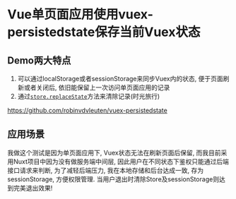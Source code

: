 # Vue单页面应用使用vuex-persistedstate保存当前Vuex状态

## Demo两大特点

1. 可以通过localStorage或者sessionStorage来同步Vuex内的状态, 便于页面刷新或者关闭后, 依旧能保留上一次访问单页面应用的记录
1. 通过[`store.replaceState`](https://vuex.vuejs.org/zh/api/#replacestate)方法来清除记录(时光旅行)

https://github.com/robinvdvleuten/vuex-persistedstate

## 应用场景

我做这个测试是因为单页面应用下, Vuex状态无法在刷新页面后保留, 而我目前采用Nuxt项目中因为没有做服务端中间层, 因此用户在不同状态下鉴权只能通过后端接口请求来判断, 为了减轻后端压力, 我在本地存储和后台达成一致, 存为sessionStorage, 方便权限管理.
当用户退出时清除Store及sessionStorage则达到完美退出效果!